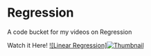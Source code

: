 # Regression
A code bucket for my videos on Regression

Watch it Here!
[![Linear Regression]<img src="https://i.ibb.co/5jh6tk2/Thumbnail.png" alt="Thumbnail" border="0">](https://www.youtube.com/watch?v=uD1Dfz0aqkA&list=PLICG39jwkTxEhFbf8afaVIm0y_hmwcPyt&index=2 "Everything Is AWESOME")
